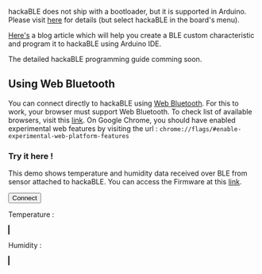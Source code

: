  

hackaBLE does not ship with a bootloader, but it is supported in Arduino. Please visit [here](https://github.com/electronut/ElectronutLabs-bluey#Arduino) for details (but select hackaBLE in the board's menu).

[Here's](https://electronut.in/using-hackable-with-arduino/) a blog article which will help you create a BLE custom characteristic and program it to hackaBLE using Arduino IDE.

The detailed hackaBLE programming guide comming soon.  

## Using Web Bluetooth

You can connect directly to hackaBLE using [Web Bluetooth](https://webbluetoothcg.github.io/web-bluetooth/). For this to work, your browser must support Web Bluetooth. To check list of available browsers, visit this [link](https://developer.mozilla.org/en-US/docs/Web/API/Web_Bluetooth_API#Browser_compatibility). On Google Chrome, you should have enabled experimental web features by visiting the url :
```chrome://flags/#enable-experimental-web-platform-features```

### Try it here !

This demo shows temperature and humidity data received over BLE from sensor attached to hackaBLE. You can access the Firmware at this [link](https://gitlab.com/electronutlabs-public/electronutlabs-hackable/tree/master/code/zephyr_ble_th).

<p id="status_p"></p>
<button data-md-color-primary="light-blue" id="connect">Connect</button>
<br>
<p>
    Temperature : <span id="temp_text"></span>
</p>
<canvas style="border: 1px solid black;" id="temperature" width="400" height="100"></canvas>
<br>
<p>
    Humidity : <span id="hum_text"></span>
</p>
<canvas style="border: 1px solid black;" id="humidity" width="400" height="100"></canvas>
<script src="https://cdnjs.cloudflare.com/ajax/libs/smoothie/1.34.0/smoothie.js"></script>
<script src="../code/web-bluetooth-demo/index.js"></script>